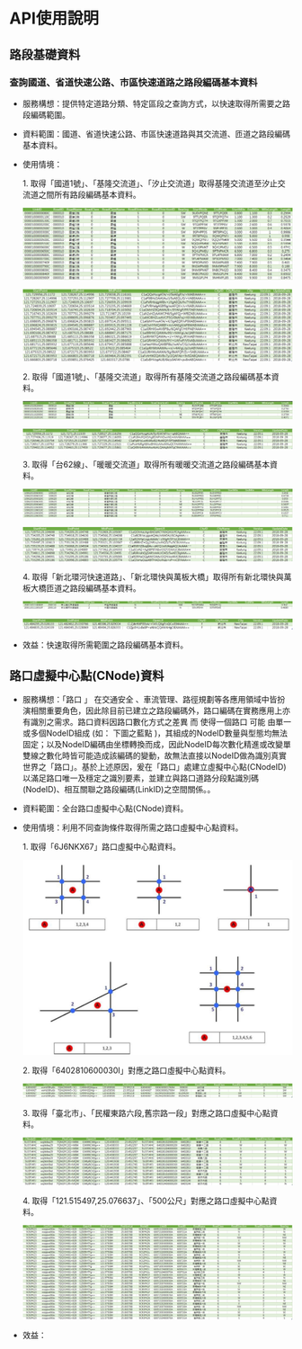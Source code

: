 # API使用說明
 
## 路段基礎資料

### 查詢國道、省道快速公路、市區快速道路之路段編碼基本資料

* 服務構想：提供特定道路分類、特定區段之查詢方式，以快速取得所需要之路段編碼範圍。

* 資料範圍：國道、省道快速公路、市區快速道路與其交流道、匝道之路段編碼基本資料。

* 使用情境：
 
  1\. 取得「國道1號」、「基隆交流道」、「汐止交流道」取得基隆交流道至汐止交流道之間所有路段編碼基本資料。
  
  ![](007.jpg)
  
  ![](008.jpg)
  
  2\. 取得「國道1號」、「基隆交流道」取得所有基隆交流道之路段編碼基本資料。
  
  ![](001.jpg)
  
  ![](002.jpg)
    
  3\. 取得「台62線」、「暖暖交流道」取得所有暖暖交流道之路段編碼基本資料。
  
  ![](003.jpg)
  
  ![](004.jpg)
  
  4\. 取得「新北環河快速道路」、「新北環快與萬板大橋」取得所有新北環快與萬板大橋匝道之路段編碼基本資料。

  ![](005.jpg)
  
  ![](006.jpg)

* 效益：快速取得所需範圍之路段編碼基本資料。

## 路口虛擬中心點(CNode)資料

* 服務構想：「路口 」 在交通安全 、車流管理、路徑規劃等各應用領域中皆扮演相關重要角色，因此除目前已建立之路段編碼外，路口編碼在實務應用上亦有識別之需求。路口資料因路口數化方式之差異 而 使得一個路口 可能 由單一或多個NodeID組成 (如： 下圖之藍點 )，其組成的NodeID數量與型態均無法固定；以及NodeID編碼由坐標轉換而成，因此NodeID每次數化精進或改變單雙線之數化時皆可能造成該編碼的變動，故無法直接以NodeID做為識別真實世界之「路口」。基於上述原因，爰在「路口」處建立虛擬中心點(CNodeID)以滿足路口唯一及穩定之識別要素，並建立與路口道路分段點識別碼(NodeID)、相互關聯之路段編碼(LinkID)之空間關係。。

* 資料範圍：全台路口虛擬中心點(CNode)資料。

* 使用情境：利用不同查詢條件取得所需之路口虛擬中心點資料。

  1\. 取得「6J6NKX67」路口虛擬中心點資料。
  
   ![](009.jpg)
  
  2\. 取得「6402810600030I」對應之路口虛擬中心點資料。
  
   ![](010.jpg)
  
  3\. 取得「臺北市」、「民權東路六段,舊宗路一段」對應之路口虛擬中心點資料。
  
   ![](011.jpg)
  
  4\. 取得「121.515497,25.076637」、「500公尺」對應之路口虛擬中心點資料。
  
   ![](012.jpg)

* 效益：
